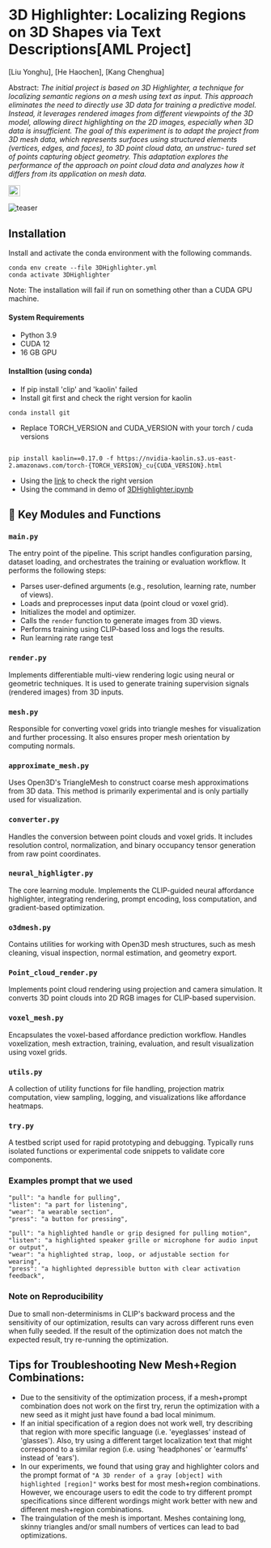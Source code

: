 # 3D Highlighter: Localizing Regions on 3D Shapes via Text Descriptions[AML Project]

[Liu Yonghu], [He Haochen], [Kang Chenghua]

Abstract: *The initial project is based on 3D Highlighter, a technique for
localizing semantic regions on a mesh using text as input. This
approach eliminates the need to directly use 3D data for training
a predictive model. Instead, it leverages rendered images from
different viewpoints of the 3D model, allowing direct highlighting
on the 2D images, especially when 3D data is insufficient.
The goal of this experiment is to adapt the project from 3D
mesh data, which represents surfaces using structured elements
(vertices, edges, and faces), to 3D point cloud data, an unstruc-
tured set of points capturing object geometry. This adaptation
explores the performance of the approach on point cloud data
and analyzes how it differs from its application on mesh data.*

<a href="https://github.com/wzjiujiu/AML-Affordance-detection/tree/main"><img src="https://img.shields.io/website?down_color=lightgrey&down_message=offline&label=Project%20Page&up_color=lightgreen&up_message=online&url=https%3A%2F%2Fpals.ttic.edu%2Fp%2Fscore-jacobian-chaining" height=22.5></a>

![teaser](./media/teaser.png)


## Installation

Install and activate the conda environment with the following commands. 
```
conda env create --file 3DHighlighter.yml
conda activate 3DHighlighter
```
Note: The installation will fail if run on something other than a CUDA GPU machine.

#### System Requirements
- Python 3.9
- CUDA 12
- 16 GB GPU

#### Installtion (using conda)
- If pip install 'clip' and 'kaolin' failed
- Install git first and check the right version for kaolin
```
conda install git
```
- Replace TORCH_VERSION and CUDA_VERSION with your torch / cuda versions
```

pip install kaolin==0.17.0 -f https://nvidia-kaolin.s3.us-east-2.amazonaws.com/torch-{TORCH_VERSION}_cu{CUDA_VERSION}.html
```
- Using the [link](https://pytorch.org/get-started/previous-versions/) to check the right version
- Using the command in demo of [3DHighlighter.ipynb](3DHighlighter.ipynb)

## 🔧 Key Modules and Functions

### `main.py`

The entry point of the pipeline. This script handles configuration parsing, dataset loading, and orchestrates the training or evaluation workflow. It performs the following steps:
- Parses user-defined arguments (e.g., resolution, learning rate, number of views).
- Loads and preprocesses input data (point cloud or voxel grid).
- Initializes the model and optimizer.
- Calls the `render` function to generate images from 3D views.
- Performs training using CLIP-based loss and logs the results.
- Run learning rate range test

### `render.py`
Implements differentiable multi-view rendering logic using neural or geometric techniques. It is used to generate training supervision signals (rendered images) from 3D inputs.

### `mesh.py`
Responsible for converting voxel grids into triangle meshes for visualization and further processing. It also ensures proper mesh orientation by computing normals.

### `approximate_mesh.py`
Uses Open3D's TriangleMesh to construct coarse mesh approximations from 3D data. This method is primarily experimental and is only partially used for visualization.

### `converter.py`
Handles the conversion between point clouds and voxel grids. It includes resolution control, normalization, and binary occupancy tensor generation from raw point coordinates.

### `neural_highligter.py`
The core learning module. Implements the CLIP-guided neural affordance highlighter, integrating rendering, prompt encoding, loss computation, and gradient-based optimization.

### `o3dmesh.py`
Contains utilities for working with Open3D mesh structures, such as mesh cleaning, visual inspection, normal estimation, and geometry export.

### `Point_cloud_render.py`
Implements point cloud rendering using projection and camera simulation. It converts 3D point clouds into 2D RGB images for CLIP-based supervision.

### `voxel_mesh.py`
Encapsulates the voxel-based affordance prediction workflow. Handles voxelization, mesh extraction, training, evaluation, and result visualization using voxel grids.

### `utils.py`
A collection of utility functions for file handling, projection matrix computation, view sampling, logging, and visualizations like affordance heatmaps.

### `try.py`
A testbed script used for rapid prototyping and debugging. Typically runs isolated functions or experimental code snippets to validate core components.

### Examples prompt that we used
````
"pull": "a handle for pulling",
"listen": "a part for listening",
"wear": "a wearable section",
"press": "a button for pressing",
````
```
"pull": "a highlighted handle or grip designed for pulling motion",
"listen": "a highlighted speaker grille or microphone for audio input or output",
"wear": "a highlighted strap, loop, or adjustable section for wearing",
"press": "a highlighted depressible button with clear activation feedback",
```
### Note on Reproducibility
Due to small non-determinisms in CLIP's backward process and the sensitivity of our optimization, results can vary across different runs even when fully seeded. If the result of the optimization does not match the expected result, try re-running the optimization.

## Tips for Troubleshooting New Mesh+Region Combinations:
- Due to the sensitivity of the optimization process, if a mesh+prompt combination does not work on the first try, rerun the optimization with a new seed as it might just have found a bad local minimum.
- If an initial specification of a region does not work well, try describing that region with more specific language (i.e. 'eyeglasses' instead of 'glasses'). Also, try using a different target localization text that might correspond to a similar region (i.e. using 'headphones' or 'earmuffs' instead of 'ears').
- In our experiments, we found that using gray and highlighter colors and the prompt format of `"A 3D render of a gray [object] with highlighted [region]"` works best for most mesh+region combinations. However, we encourage users to edit the code to try different prompt specifications since different wordings might work better with new and different mesh+region combinations.
- The traingulation of the mesh is important. Meshes containing long, skinny triangles and/or small numbers of vertices can lead to bad optimizations.
